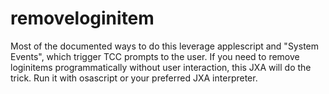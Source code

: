 # removeloginitem

Most of the documented ways to do this leverage applescript and "System Events", which trigger TCC prompts to the user.
If you need to remove loginitems programmatically without user interaction, this JXA will do the trick. Run it with osascript or your preferred JXA interpreter.
